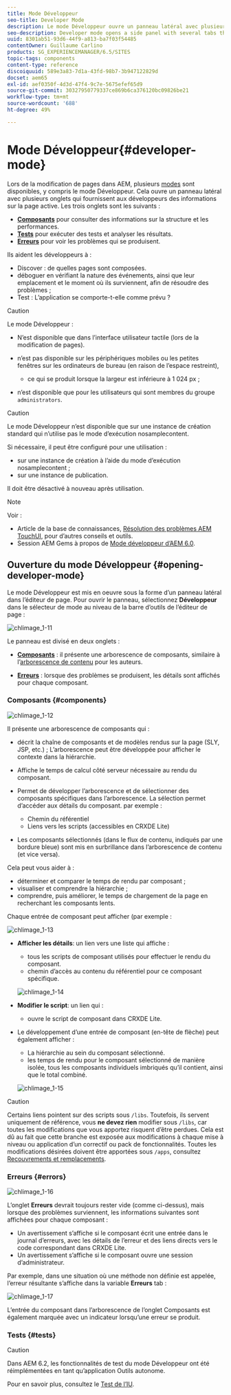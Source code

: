 ```yaml
---
title: Mode Développeur
seo-title: Developer Mode
description: Le mode Développeur ouvre un panneau latéral avec plusieurs onglets qui fournissent aux développeurs des informations sur la page active.
seo-description: Developer mode opens a side panel with several tabs that provide a developer with infomation about the current page
uuid: 8301ab51-93d6-44f9-a813-ba7f03f54485
contentOwner: Guillaume Carlino
products: SG_EXPERIENCEMANAGER/6.5/SITES
topic-tags: components
content-type: reference
discoiquuid: 589e3a83-7d1a-43fd-98b7-3b947122829d
docset: aem65
exl-id: aef0350f-4d3d-47f4-9c7e-5675efef65d9
source-git-commit: 30327950779337ce869b6ca376120bc09826be21
workflow-type: tm+mt
source-wordcount: '688'
ht-degree: 49%

---
```


# Mode Développeur{#developer-mode}

Lors de la modification de pages dans AEM, plusieurs [modes](/help/sites-authoring/author-environment-tools.md#modestouchoptimizedui) sont disponibles, y compris le mode Développeur. Cela ouvre un panneau latéral avec plusieurs onglets qui fournissent aux développeurs des informations sur la page active. Les trois onglets sont les suivants :

* **[Composants](#components)** pour consulter des informations sur la structure et les performances.
* **[Tests](#tests)** pour exécuter des tests et analyser les résultats.
* **[Erreurs](#errors)** pour voir les problèmes qui se produisent.

Ils aident les développeurs à :

* Discover : de quelles pages sont composées.
* déboguer en vérifiant la nature des événements, ainsi que leur emplacement et le moment où ils surviennent, afin de résoudre des problèmes ;
* Test : L’application se comporte-t-elle comme prévu ?

>[!CAUTION]
>
>Le mode Développeur :
>
>* N’est disponible que dans l’interface utilisateur tactile (lors de la modification de pages).
>* n’est pas disponible sur les périphériques mobiles ou les petites fenêtres sur les ordinateurs de bureau (en raison de l’espace restreint),
   >
   >   * ce qui se produit lorsque la largeur est inférieure à 1 024 px ;
>* n’est disponible que pour les utilisateurs qui sont membres du groupe `administrators`.


>[!CAUTION]
>
>Le mode Développeur n’est disponible que sur une instance de création standard qui n’utilise pas le mode d’exécution nosamplecontent.
>
>Si nécessaire, il peut être configuré pour une utilisation :
>
>* sur une instance de création à l’aide du mode d’exécution nosamplecontent ;
>* sur une instance de publication.
>
>Il doit être désactivé à nouveau après utilisation.

>[!NOTE]
>
>Voir :
>
>* Article de la base de connaissances, [Résolution des problèmes AEM TouchUI](https://helpx.adobe.com/experience-manager/kb/troubleshooting-aem-touchui-issues.html), pour d’autres conseils et outils.
>* Session AEM Gems à propos de [Mode développeur d’AEM 6.0](https://experienceleague.adobe.com/docs/experience-manager-gems-events/gems/gems2014/aem-developer-mode.html?lang=en).
>


## Ouverture du mode Développeur {#opening-developer-mode}

Le mode Développeur est mis en oeuvre sous la forme d’un panneau latéral dans l’éditeur de page. Pour ouvrir le panneau, sélectionnez **Développeur** dans le sélecteur de mode au niveau de la barre d’outils de l’éditeur de page :

![chlimage_1-11](assets/chlimage_1-11.png)

Le panneau est divisé en deux onglets :

* **[Composants](/help/sites-developing/developer-mode.md#components)** : il présente une arborescence de composants, similaire à l’[arborescence de contenu](/help/sites-authoring/author-environment-tools.md#content-tree) pour les auteurs.

* **[Erreurs](/help/sites-developing/developer-mode.md#errors)** : lorsque des problèmes se produisent, les détails sont affichés pour chaque composant.

### Composants {#components}

![chlimage_1-12](assets/chlimage_1-12.png)

Il présente une arborescence de composants qui :

* décrit la chaîne de composants et de modèles rendus sur la page (SLY, JSP, etc.) ; L’arborescence peut être développée pour afficher le contexte dans la hiérarchie.
* Affiche le temps de calcul côté serveur nécessaire au rendu du composant.
* Permet de développer l’arborescence et de sélectionner des composants spécifiques dans l’arborescence. La sélection permet d’accéder aux détails du composant. par exemple :

   * Chemin du référentiel
   * Liens vers les scripts (accessibles en CRXDE Lite)

* Les composants sélectionnés (dans le flux de contenu, indiqués par une bordure bleue) sont mis en surbrillance dans l’arborescence de contenu (et vice versa).

Cela peut vous aider à :

* déterminer et comparer le temps de rendu par composant ;
* visualiser et comprendre la hiérarchie ;
* comprendre, puis améliorer, le temps de chargement de la page en recherchant les composants lents.

Chaque entrée de composant peut afficher (par exemple :

![chlimage_1-13](assets/chlimage_1-13.png)

* **Afficher les détails**: un lien vers une liste qui affiche :

   * tous les scripts de composant utilisés pour effectuer le rendu du composant.
   * chemin d’accès au contenu du référentiel pour ce composant spécifique.

   ![chlimage_1-14](assets/chlimage_1-14.png)

* **Modifier le script**: un lien qui :

   * ouvre le script de composant dans CRXDE Lite.

* Le développement d’une entrée de composant (en-tête de flèche) peut également afficher :

   * La hiérarchie au sein du composant sélectionné.
   * les temps de rendu pour le composant sélectionné de manière isolée, tous les composants individuels imbriqués qu’il contient, ainsi que le total combiné.

   ![chlimage_1-15](assets/chlimage_1-15.png)

>[!CAUTION]
>
>Certains liens pointent sur des scripts sous `/libs`. Toutefois, ils servent uniquement de référence, vous **ne devez rien** modifier sous `/libs`, car toutes les modifications que vous apportez risquent d’être perdues. Cela est dû au fait que cette branche est exposée aux modifications à chaque mise à niveau ou application d’un correctif ou pack de fonctionnalités. Toutes les modifications désirées doivent être apportées sous `/apps`, consultez [Recouvrements et remplacements](/help/sites-developing/overlays.md).

### Erreurs {#errors}

![chlimage_1-16](assets/chlimage_1-16.png)

L’onglet **Erreurs** devrait toujours rester vide (comme ci-dessus), mais lorsque des problèmes surviennent, les informations suivantes sont affichées pour chaque composant :

* Un avertissement s’affiche si le composant écrit une entrée dans le journal d’erreurs, avec les détails de l’erreur et des liens directs vers le code correspondant dans CRXDE Lite.
* Un avertissement s’affiche si le composant ouvre une session d’administrateur.

Par exemple, dans une situation où une méthode non définie est appelée, l’erreur résultante s’affiche dans la variable **Erreurs** tab :

![chlimage_1-17](assets/chlimage_1-17.png)

L’entrée du composant dans l’arborescence de l’onglet Composants est également marquée avec un indicateur lorsqu’une erreur se produit.

### Tests {#tests}

>[!CAUTION]
>
>Dans AEM 6.2, les fonctionnalités de test du mode Développeur ont été réimplémentées en tant qu’application Outils autonome.
>
>Pour en savoir plus, consultez le [Test de l’IU](/help/sites-developing/hobbes.md).
